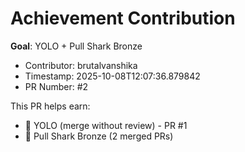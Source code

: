 # Achievement Contribution

**Goal**: YOLO + Pull Shark Bronze

- Contributor: brutalvanshika
- Timestamp: 2025-10-08T12:07:36.879842
- PR Number: #2

This PR helps earn:
- 🎯 YOLO (merge without review) - PR #1
- 🦈 Pull Shark Bronze (2 merged PRs)
